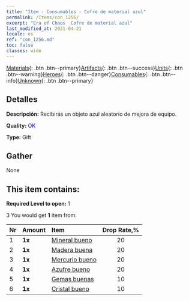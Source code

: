 ```yaml
---
title: "Item - Consumables - Cofre de material azul"
permalink: /Items/con_1256/
excerpt: "Era of Chaos  Cofre de material azul"
last_modified_at: 2021-04-21
locale: es
ref: "con_1256.md"
toc: false
classes: wide
---
```

 [Materials](/es/Items/){: .btn .btn--primary}[Artifacts](/es/Items/Artifacts/){: .btn .btn--success}[Units](/es/Items/Units/){: .btn .btn--warning}[Heroes](/es/Items/Heroes/){: .btn .btn--danger}[Consumables](/es/Items/Consumables/){: .btn .btn--info}[Unknown](/es/Items/Unknown/){: .btn .btn--primary}

## Detalles
 **Descripción:** Recibirás un objeto azul aleatorio de mejora de equipo.

 **Quality:** <span style="color: #0000CD">OK</span>

 **Type:** Gift

## Gather

  None

## This item contains:

 **Required Level to open:** 1

 3 You would get **1** item  from:

  | Nr | Amount |     Item    | Drop Rate,% |
  |:---|:-------|:------------|:---------:|
  | 1 |  **1x** | [Mineral bueno](/es/Items/mat_12/) | 20 | 
  | 2 |  **1x** | [Madera buena](/es/Items/mat_13/) | 20 | 
  | 3 |  **1x** | [Mercurio bueno](/es/Items/mat_14/) | 20 | 
  | 4 |  **1x** | [Azufre bueno](/es/Items/mat_15/) | 20 | 
  | 5 |  **1x** | [Gemas buenas](/es/Items/mat_16/) | 10 | 
  | 6 |  **1x** | [Cristal bueno](/es/Items/mat_17/) | 10 | 
